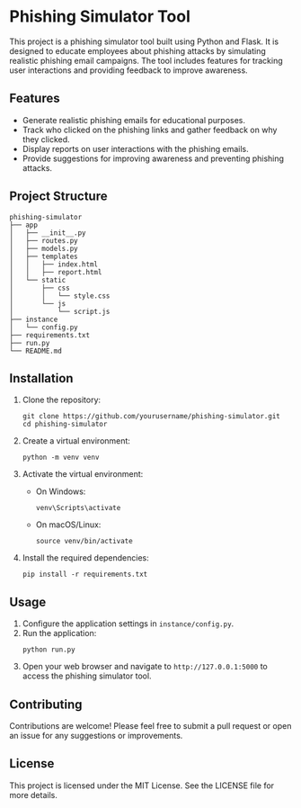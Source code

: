 # Phishing Simulator Tool

This project is a phishing simulator tool built using Python and Flask. It is designed to educate employees about phishing attacks by simulating realistic phishing email campaigns. The tool includes features for tracking user interactions and providing feedback to improve awareness.

## Features

- Generate realistic phishing emails for educational purposes.
- Track who clicked on the phishing links and gather feedback on why they clicked.
- Display reports on user interactions with the phishing emails.
- Provide suggestions for improving awareness and preventing phishing attacks.

## Project Structure

```
phishing-simulator
├── app
│   ├── __init__.py
│   ├── routes.py
│   ├── models.py
│   ├── templates
│   │   ├── index.html
│   │   ├── report.html
│   └── static
│       ├── css
│       │   └── style.css
│       └── js
│           └── script.js
├── instance
│   └── config.py
├── requirements.txt
├── run.py
└── README.md
```

## Installation

1. Clone the repository:
   ```
   git clone https://github.com/yourusername/phishing-simulator.git
   cd phishing-simulator
   ```

2. Create a virtual environment:
   ```
   python -m venv venv
   ```

3. Activate the virtual environment:
   - On Windows:
     ```
     venv\Scripts\activate
     ```
   - On macOS/Linux:
     ```
     source venv/bin/activate
     ```

4. Install the required dependencies:
   ```
   pip install -r requirements.txt
   ```

## Usage

1. Configure the application settings in `instance/config.py`.
2. Run the application:
   ```
   python run.py
   ```
3. Open your web browser and navigate to `http://127.0.0.1:5000` to access the phishing simulator tool.

## Contributing

Contributions are welcome! Please feel free to submit a pull request or open an issue for any suggestions or improvements.

## License

This project is licensed under the MIT License. See the LICENSE file for more details.